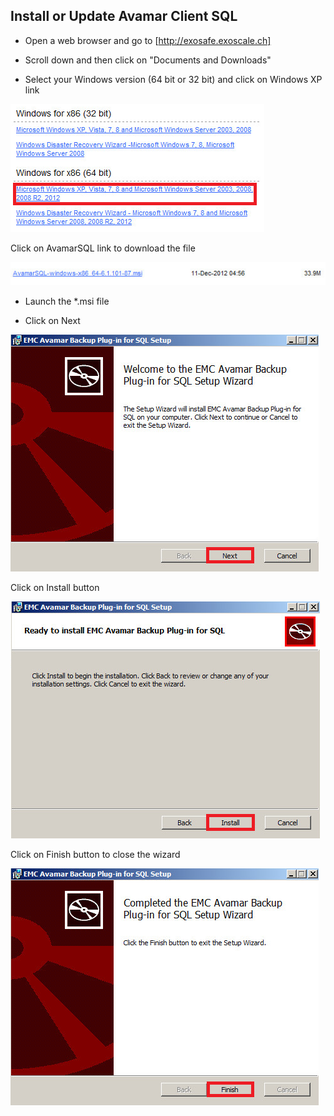 ## Install or Update Avamar Client SQL

* Open a web browser and go to [http://exosafe.exoscale.ch]

* Scroll down and then click on "Documents and Downloads"

* Select your Windows version (64 bit or 32 bit) and click on Windows XP link

![Folder for Avamar Client SQL](img/AvamarClientSQLUpdate1.png)


Click on AvamarSQL link to download the file

![Download file for Avamar Client SQL](img/AvamarClientSQLUpdate2.png)


* Launch the *.msi file

* Click on Next

![EMC Avamar Backup Plug-in for SQL Setup](img/AvamarClientSQLUpdate3.png)


Click on Install button

![Ready to install EMC Avamar Backup Plug-in for SQL](img/AvamarClientSQLUpdate4.png)


Click on Finish button to close the wizard

![Completed the EMC Avamar Backup Plug-in for SQL Setup Wizard](img/AvamarClientSQLUpdate5.png)


[http://exosafe.exoscale.ch]: http://exosafe.exoscale.ch






